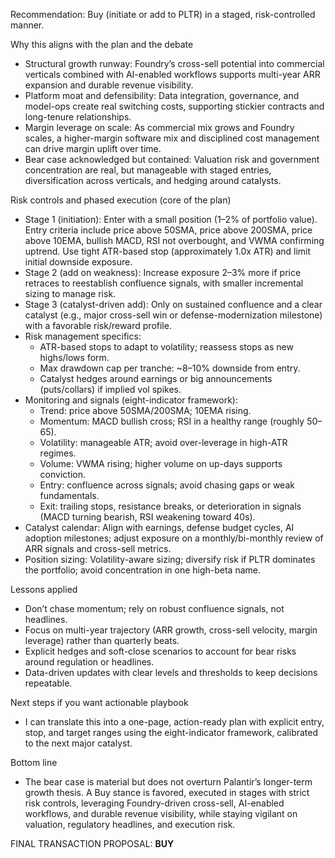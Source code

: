 Recommendation: Buy (initiate or add to PLTR) in a staged, risk-controlled manner.

Why this aligns with the plan and the debate
- Structural growth runway: Foundry’s cross-sell potential into commercial verticals combined with AI-enabled workflows supports multi-year ARR expansion and durable revenue visibility.
- Platform moat and defensibility: Data integration, governance, and model-ops create real switching costs, supporting stickier contracts and long-tenure relationships.
- Margin leverage on scale: As commercial mix grows and Foundry scales, a higher-margin software mix and disciplined cost management can drive margin uplift over time.
- Bear case acknowledged but contained: Valuation risk and government concentration are real, but manageable with staged entries, diversification across verticals, and hedging around catalysts.

Risk controls and phased execution (core of the plan)
- Stage 1 (initiation): Enter with a small position (1–2% of portfolio value). Entry criteria include price above 50SMA, price above 200SMA, price above 10EMA, bullish MACD, RSI not overbought, and VWMA confirming uptrend. Use tight ATR-based stop (approximately 1.0x ATR) and limit initial downside exposure.
- Stage 2 (add on weakness): Increase exposure 2–3% more if price retraces to reestablish confluence signals, with smaller incremental sizing to manage risk.
- Stage 3 (catalyst-driven add): Only on sustained confluence and a clear catalyst (e.g., major cross-sell win or defense-modernization milestone) with a favorable risk/reward profile.
- Risk management specifics:
  - ATR-based stops to adapt to volatility; reassess stops as new highs/lows form.
  - Max drawdown cap per tranche: ~8–10% downside from entry.
  - Catalyst hedges around earnings or big announcements (puts/collars) if implied vol spikes.
- Monitoring and signals (eight-indicator framework):
  - Trend: price above 50SMA/200SMA; 10EMA rising.
  - Momentum: MACD bullish cross; RSI in a healthy range (roughly 50–65).
  - Volatility: manageable ATR; avoid over-leverage in high-ATR regimes.
  - Volume: VWMA rising; higher volume on up-days supports conviction.
  - Entry: confluence across signals; avoid chasing gaps or weak fundamentals.
  - Exit: trailing stops, resistance breaks, or deterioration in signals (MACD turning bearish, RSI weakening toward 40s).
- Catalyst calendar: Align with earnings, defense budget cycles, AI adoption milestones; adjust exposure on a monthly/bi-monthly review of ARR signals and cross-sell metrics.
- Position sizing: Volatility-aware sizing; diversify risk if PLTR dominates the portfolio; avoid concentration in one high-beta name.

Lessons applied
- Don’t chase momentum; rely on robust confluence signals, not headlines.
- Focus on multi-year trajectory (ARR growth, cross-sell velocity, margin leverage) rather than quarterly beats.
- Explicit hedges and soft-close scenarios to account for bear risks around regulation or headlines.
- Data-driven updates with clear levels and thresholds to keep decisions repeatable.

Next steps if you want actionable playbook
- I can translate this into a one-page, action-ready plan with explicit entry, stop, and target ranges using the eight-indicator framework, calibrated to the next major catalyst.

Bottom line
- The bear case is material but does not overturn Palantir’s longer-term growth thesis. A Buy stance is favored, executed in stages with strict risk controls, leveraging Foundry-driven cross-sell, AI-enabled workflows, and durable revenue visibility, while staying vigilant on valuation, regulatory headlines, and execution risk.

FINAL TRANSACTION PROPOSAL: **BUY**